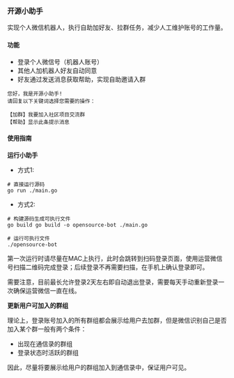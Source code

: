 ### 开源小助手
实现个人微信机器人，执行自助加好友、拉群任务，减少人工维护账号的工作量。

#### 功能
- 登录个人微信号（机器人账号）
- 其他人加机器人好友自动同意
- 好友通过发送消息获取帮助，实现自助邀请入群

```
您好，我是开源小助手!
请回复以下关键词选择您需要的操作：

【加群】我要加入社区项目交流群
【帮助】显示此条提示消息
```

#### 使用指南
**运行小助手**
- 方式1:
```
# 直接运行源码
go run ./main.go
```

- 方式2:
```
# 构建源码生成可执行文件
go build go build -o opensource-bot ./main.go

# 运行可执行文件
./opensource-bot
```
第一次运行时请尽量在MAC上执行，此时会跳转到扫码登录页面，使用运营微信号扫描二维码完成登录；后续登录不再需要扫描，在手机上确认登录即可。

需要注意，目前最长允许登录2天左右即自动退出登录，需要每天手动重新登录一次确保运营微信一直在线。

**更新用户可加入的群组**

理论上，登录账号加入的所有群组都会展示给用户去加群，但是微信识别自己是否加入某个群一般有两个条件：

- 出现在通信录的群组
- 登录状态时活跃的群组

因此，尽量将要展示给用户的群组加入到通信录中，保证用户可见。
